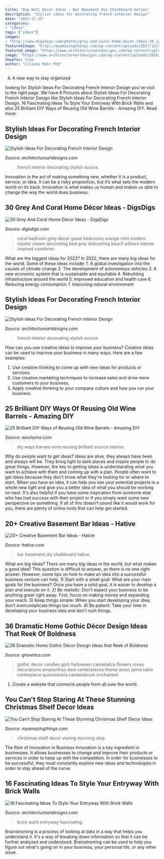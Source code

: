 ```yaml
---
title: "Dog Wall Decor Ideas - Bar Basement Diy Chalkboard Hative"
description: "Stylish ideas for decorating french interior design"
date: "2022-11-15"
categories:
- "ideas"
tags: ["ideas"]
images:
- "http://www.digsdigs.com/photos/grey-and-coral-home-decor-ideas-30.jpg"
featuredImage: "http://myamazingthings.com/wp-content/uploads/2017/12/christmas-shelf-decor-3-.jpg"
featured_image: "https://www.architectureartdesigns.com/wp-content/uploads/2017/01/4-50.jpg"
image: "https://www.architectureartdesigns.com/wp-content/uploads/2016/10/2-25.jpg"
ShowToc: true
author: "Liliana Mohr PhD"
---
```



4. A new way to stay organized

	

		
looking for Stylish Ideas For Decorating French Interior Design you've visit to the right page. We have 8 Pictures about Stylish Ideas For Decorating French Interior Design like Stylish Ideas For Decorating French Interior Design, 16 Fascinating Ideas To Style Your Entryway With Brick Walls and also 25 Brilliant DIY Ways of Reusing Old Wine Barrels - Amazing DIY. Read more:
		
    
## Stylish Ideas For Decorating French Interior Design

<img loading=lazy src="https://www.architectureartdesigns.com/wp-content/uploads/2017/01/1-52.jpg" onerror="this.onerror=null;this.src='https://tse1.mm.bing.net/th?id=OIP.oePr2W-LJEa-T4i4VQ7WbwHaLH&amp;pid=15.1';" alt="Stylish Ideas For Decorating French Interior Design">

_Source: architectureartdesigns.com_

>french interior decorating stylish source. 

	

Innovation is the act of making something new, whether it is a product, service, or idea. It can be a risky proposition, but it’s what sets the modern world on its track. Innovation is what makes us human and makes us able to change the way the world does business.

    
## 30 Grey And Coral Home Décor Ideas - DigsDigs

<img loading=lazy src="http://www.digsdigs.com/photos/grey-and-coral-home-decor-ideas-30.jpg" onerror="this.onerror=null;this.src='https://tse1.mm.bing.net/th?id=OIP.GI8-xT4laSB8MU6nmwZ7-QHaJ4&amp;pid=15.1';" alt="30 Grey And Coral Home Décor Ideas - DigsDigs">

_Source: digsdigs.com_

>coral bedroom grey decor guest bedrooms orange mint modern master cream decorating bed gray welcoming beach pillows interior inspired comforter. 

	

What are the biggest ideas for 2022?
In 2022, there are many big ideas for the world. Some of these ideas include: 1. A global investigation into the causes of climate change 2. The development of autonomous vehicles 3. A new economic system that is sustainable and equitable 4. Rebuilding infrastructure around the world 5. Improved education and health care 6. Reducing energy consumption 7. Improving natural environment 
    
## Stylish Ideas For Decorating French Interior Design

<img loading=lazy src="https://www.architectureartdesigns.com/wp-content/uploads/2017/01/4-50.jpg" onerror="this.onerror=null;this.src='https://tse4.mm.bing.net/th?id=OIP.V-qzSj0OMxF_zwdIkIHWzAHaLH&amp;pid=15.1';" alt="Stylish Ideas For Decorating French Interior Design">

_Source: architectureartdesigns.com_

>french interior decorating stylish source. 

	

How can you use creative ideas to improve your business?
Creative ideas can be used to improve your business in many ways. Here are a few examples:
1. Use creative thinking to come up with new ideas for products or services.
2. Use creative marketing techniques to increase sales and drive more customers to your business.
3. Apply creative thinking to your company culture and how you run your business.

    
## 25 Brilliant DIY Ways Of Reusing Old Wine Barrels - Amazing DIY

<img loading=lazy src="https://www.woohome.com/wp-content/uploads/2013/12/DIY-Ways-To-Re-Use-Wine-Barrels-3.jpg" onerror="this.onerror=null;this.src='https://tse4.mm.bing.net/th?id=OIP.rkUhJfrErLTAYQrKdm0gmgHaLH&amp;pid=15.1';" alt="25 Brilliant DIY Ways of Reusing Old Wine Barrels - Amazing DIY">

_Source: woohome.com_

>diy ways barrels wine reusing brilliant source interior. 

	

Why do people want to get ideas?
Ideas are alive, they always have been and always will be. They bring light to dark places and inspire people to do great things. However, the key to getting ideas is understanding what you want to achieve with them and coming up with a plan. 
People often want to get ideas because they don't know what they're looking for or where to start. When you have an idea, it can help you see your potential projects in a whole new light and give you a better idea of what you should be working on next. It's also helpful if you have some inspiration from someone else who has had success with their project or if you simply want some new perspective on something. If all of this doesn't sound like it would work for you, there are plenty of online tools that can help get started.

    
## 20+ Creative Basement Bar Ideas - Hative

<img loading=lazy src="https://hative.com/wp-content/uploads/2014/05/basement-bar-ideas/5-diy-chalkboard-wal.jpg" onerror="this.onerror=null;this.src='https://tse4.mm.bing.net/th?id=OIP.8kLX5nqRVEjPn8PVthRJZQHaLL&amp;pid=15.1';" alt="20+ Creative Basement Bar Ideas - Hative">

_Source: hative.com_

>bar basement diy chalkboard hative. 

	

What are big ideas?
There are many big ideas in the world, but what makes a good idea? This question is difficult to answer, as there is no one right answer. However, some tips on how to make an idea into a successful business venture can help. 1) Start with a small goal: What are your main goals for the business? Once you have a solid goal, it is easier to develop a plan and execute on it. 2) Be realistic: Don’t expect your business to be anything great right away. First, focus on making money and expanding your reach. 3) Keep things simple: When you start developing your idea, don’t overcomplicate things too much. 4) Be patient: Take your time in developing your business idea and don’t rush things.

    
## 36 Dramatic Home Gothic Décor Design Ideas That Reek Of Boldness

<img loading=lazy src="https://www.gravetics.com/wp-content/uploads/2017/08/Gothic-home-decor.jpg" onerror="this.onerror=null;this.src='https://tse2.mm.bing.net/th?id=OIP.FXOxx87xYosh9IYPAMRiYgHaN6&amp;pid=15.1';" alt="36 Dramatic Home Gothic Décor Design Ideas that Reek of Boldness">

_Source: gravetics.com_

>gothic decor candles goth halloween candelabra flowers roses decorations amaranthus dark centerpieces theme aston jamie table centerpiece quinceanera candelabrum enchanted. 

	

1. Create a website that connects people from all over the world.

    
## You Can&#039;t Stop Staring At These Stunning Christmas Shelf Decor Ideas

<img loading=lazy src="http://myamazingthings.com/wp-content/uploads/2017/12/christmas-shelf-decor-3-.jpg" onerror="this.onerror=null;this.src='https://tse2.mm.bing.net/th?id=OIP.NTDYbDqkbJcmVIQpa7wydwHaLH&amp;pid=15.1';" alt="You Can&#039;t Stop Staring At These Stunning Christmas Shelf Decor Ideas">

_Source: myamazingthings.com_

>christmas shelf decor staring stunning stop. 

	

The Role of Innovation in Business
Innovation is a key ingredient in businesses. It allows businesses to change and improve their products or services in order to keep up with the competition. In order for businesses to be successful, they must constantly explore new ideas and technologies in order to stay ahead of the curve.

    
## 16 Fascinating Ideas To Style Your Entryway With Brick Walls

<img loading=lazy src="https://www.architectureartdesigns.com/wp-content/uploads/2016/10/2-25.jpg" onerror="this.onerror=null;this.src='https://tse2.mm.bing.net/th?id=OIP.KHszV6hqk7ZDz8ZW81Ty8wHaLH&amp;pid=15.1';" alt="16 Fascinating Ideas To Style Your Entryway With Brick Walls">

_Source: architectureartdesigns.com_

>brick walls entryway fascinating. 

	

Brainstroming is a process of looking at data in a way that helps you understand it. It's a way of breaking down information so that it can be further analyzed and understood. Brainstroming can be used to help you figure out what's going on in your business, your personal life, or any other issue.


